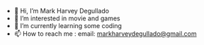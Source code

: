 - 👋 Hi, I’m Mark Harvey Degullado
- 👀 I’m interested in movie and games
- 🌱 I’m currently learning some coding
- 📫 How to reach me : email: markharveydegullado@gmail.com

<!---
Harvey080/Harvey080 is a ✨ special ✨ repository because its `README.md` (this file) appears on your GitHub profile.
You can click the Preview link to take a look at your changes.
--->
